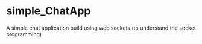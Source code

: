# simple_ChatApp
A simple chat application build using web sockets.(to understand the socket programming)
